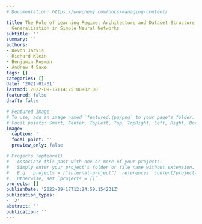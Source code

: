 ```yaml
---
# Documentation: https://wowchemy.com/docs/managing-content/

title: The Role of Learning Regime, Architecture and Dataset Structure on Systematic
  Generalization in Simple Neural Networks
subtitle: ''
summary: ''
authors:
- Devon Jarvis
- Richard Klein
- Benjamin Rosman
- Andrew M Saxe
tags: []
categories: []
date: '2021-01-01'
lastmod: 2022-09-17T14:25:00+02:00
featured: false
draft: false

# Featured image
# To use, add an image named `featured.jpg/png` to your page's folder.
# Focal points: Smart, Center, TopLeft, Top, TopRight, Left, Right, BottomLeft, Bottom, BottomRight.
image:
  caption: ''
  focal_point: ''
  preview_only: false

# Projects (optional).
#   Associate this post with one or more of your projects.
#   Simply enter your project's folder or file name without extension.
#   E.g. `projects = ["internal-project"]` references `content/project/deep-learning/index.md`.
#   Otherwise, set `projects = []`.
projects: []
publishDate: '2022-09-17T12:24:59.154231Z'
publication_types:
- '2'
abstract: ''
publication: ''
---
```

